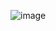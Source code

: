 ![image](https://github.com/hbjh524/test2-0524/assets/68852598/94e9f181-e37a-4625-8ba5-2260d4cfa1af)
